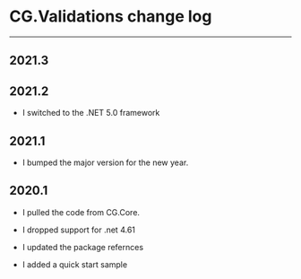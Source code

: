 # CG.Validations change log
---

## 2021.3


## 2021.2

* I switched to the .NET 5.0 framework

## 2021.1 

* I bumped the major version for the new year.

## 2020.1

* I pulled the code from CG.Core.

* I dropped support for .net 4.61

* I updated the package refernces

* I added a quick start sample



